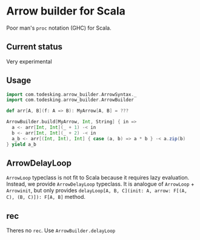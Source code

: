 # Arrow builder for Scala

Poor man's `proc` notation (GHC) for Scala.

## Current status

Very experimental


## Usage

```scala
import com.todesking.arrow_builder.ArrowSyntax._
import com.todesking.arrow_builder.ArrowBuilder

def arr[A, B](f: A => B): MyArrow[A, B] = ???

ArrowBuilder.build[MyArrow, Int, String] { in =>
  a <- arr[Int, Int](_ + 1) -< in
  b <- arr[Int, Int](_ + 2) -< in
  a_b <- arr[(Int, Int), Int] { case (a, b) => a * b } -< a.zip(b)
} yield a_b
```

## ArrowDelayLoop

`ArrowLoop` typeclass is not fit to Scala because it requires lazy evaluation.
Instead, we provide `ArrowDelayLoop` typeclass. It is analogue of `ArrowLoop` + `Arrowinit`,
but only provides `delayLoop[A, B, C](init: A, arrow: F[(A, C), (B, C)]): F[A, B]` method.

## rec

Theres no `rec`. Use `ArrowBuilder.delayLoop`
